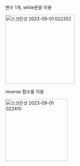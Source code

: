 변수 1개, while문을 이용

<img width="219" alt="스크린샷 2023-09-01 022352" src="https://github.com/byunjiin/CodingTest/assets/129635857/378e97d8-9603-48a5-93a2-cbb08d2235bf">

reverse 함수를 이용

<img width="196" alt="스크린샷 2023-09-01 022410" src="https://github.com/byunjiin/CodingTest/assets/129635857/b914646a-63b5-4b97-8351-73a2c51c8a85">
